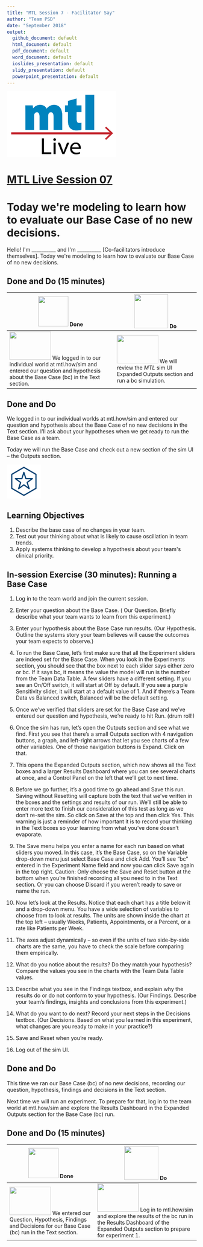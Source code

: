 ```yaml
---
title: "MTL Session 7 - Facilitator Say"
author: "Team PSD"
date: "September 2018"
output: 
  github_document: default
  html_document: default
  pdf_document: default
  word_document: default
  ioslides_presentation: default
  slidy_presentation: default
  powerpoint_presentation: default
---
```


<img src = "https://github.com/lzim/teampsd/blob/master/resources/logos/mtl_live_sq_sm.png"
     height = "175" width = "290">  

# [MTL Live Session 07](https://github.com/lzim/teampsd/blob/master/mtl_facilitate_workgroup/mtl_live_guide/mtl_live_session07_see.Rmd "MTL Live Session 07")


# Today we're modeling to learn how to evaluate our Base Case of no new decisions.
Hello! I'm __________ and I'm __________ [Co-facilitators introduce themselves]. Today we're modeling to learn how to evaluate our Base Case of no new decisions.

## Done and Do (15 minutes)
<!-- Do/Done Tables -->
| <img src = "https://raw.githubusercontent.com/lzim/teampsd/hexagon_icons/np_hexagon-check-mark_309690_003F72.png" height = "80" width = "80"> **Done** | <img src = "https://raw.githubusercontent.com/lzim/teampsd/hexagon_icons/np_synchronize_778914_003F72.png" height = "90" width = "90"> **Do** |
| --- | --- | 
| [<img src = "https://raw.githubusercontent.com/lzim/teampsd/master/resources/logos/mtl_how_sim.png" height = "75" width = "110">](http://mtl.how/sim) We logged in to our individual world at mtl.how/sim and entered our question and hypothesis about the Base Case (bc) in the Text section. | [<img src = "https://raw.githubusercontent.com/lzim/teampsd/master/resources/logos/mtl_how_sim.png" height = "75" width = "110">](http://mtl.how/sim) We will review the _MTL_ sim UI Expanded Outputs section and run a bc simulation.| 

## Done and Do

We logged in to our individual worlds at mtl.how/sim and entered our question and hypothesis about the Base Case of no new decisions in the Text section. I’ll ask about your hypotheses when we get ready to run the Base Case as a team.

Today we will run the Base Case and check out a new section of the sim UI – the Outputs section.


<!-- Learning Objectives Icon --> 
<img src = "https://github.com/lzim/teampsd/blob/master/resources/icons/we_decided_learning_objectives.png" height = "90" width = "90" style ="display: inline-block"/> 

## Learning Objectives

1. Describe the base case of no changes in your team.
2. Test out your thinking about what is likely to cause oscillation in team trends.
3. Apply systems thinking to develop a hypothesis about your team's clinical priority.

## In-session Exercise (30 minutes): Running a Base Case

1.	Log in to the team world and join the current session.

2.	Enter your question about the Base Case. ( Our Question. Briefly describe what your team wants to learn from this experiment.)

3.	Enter your hypothesis about the Base Case run results. (Our Hypothesis. Outline the systems story your team believes will cause the outcomes your team expects to observe.)

4.	To run the Base Case, let’s first make sure that all the Experiment sliders are indeed set for the Base Case. When you look in the Experiments section, you should see that the box next to each slider says either zero or bc. If it says bc, it means the value the model will run is the number from the Team Data Table. A few sliders have a different setting. If you see an On/Off switch, it will start at Off by default. If you see a purple Sensitivity slider, it will start at a default value of 1. And if there’s a Team Data vs Balanced switch, Balanced will be the default setting.

5.	Once we’ve verified that sliders are set for the Base Case and we’ve entered our question and hypothesis, we’re ready to hit Run. (drum roll!)

6.	Once the sim has run, let’s open the Outputs section and see what we find. First you see that there’s a small Outputs section with 4 navigation buttons, a graph, and left-right arrows that let you see charts of a few other variables. One of those navigation buttons is Expand. Click on that.

7.	This opens the Expanded Outputs section, which now shows all the Text boxes and a larger Results Dashboard where you can see several charts at once, and a Control Panel on the left that we’ll get to next time. 

8.	Before we go further, it’s a good time to go ahead and Save this run. Saving without Resetting will capture both the text that we’ve written in the boxes and the settings and results of our run. We’ll still be able to enter more text to finish our consideration of this test as long as we don’t re-set the sim. So click on Save at the top and then click Yes. This warning is just a reminder of how important it is to record your thinking in the Text boxes so your learning from what you’ve done doesn’t evaporate. 

9.	The Save menu helps you enter a name for each run based on what sliders you moved. In this case, it’s the Base Case, so on the Variable drop-down menu just select Base Case and click Add. You’ll see “bc” entered in the Experiment Name field and now you can click Save again in the top right.
Caution: Only choose the Save and Reset button at the bottom when you’re finished recording all you need to in the Text section. Or you can choose Discard if you weren’t ready to save or name the run.

10.	Now let’s look at the Results. Notice that each chart has a title below it and a drop-down menu. You have a wide selection of variables to choose from to look at results. The units are shown inside the chart at the top left – usually Weeks, Patients, Appointments, or a Percent, or a rate like Patients per Week.

11.	The axes adjust dynamically – so even if the units of two side-by-side charts are the same, you have to check the scale before comparing them empirically.

12.	What do you notice about the results? Do they match your hypothesis? Compare the values you see in the charts with the Team Data Table values.

13.	Describe what you see in the Findings textbox, and explain why the results do or do not conform to your hypothesis. (Our Findings. Describe your team’s findings, insights and conclusions from this experiment.)

14.	What do you want to do next? Record your next steps in the Decisions textbox. (Our Decisions. Based on what you learned in this experiment, what changes are you ready to make in your practice?)

15.	Save and Reset when you’re ready.

16.	Log out of the sim UI.


## Done and Do

This time we ran our Base Case (bc) of no new decisions, recording our question, hypothesis, findings and decisions in the Text section. 

Next time we will run an experiment. To prepare for that, log in to the team world at mtl.how/sim and explore the Results Dashboard in the Expanded Outputs section for the Base Case (bc) run.


## Done and Do (15 minutes)
<!-- Do/Done Tables -->
| <img src = "https://raw.githubusercontent.com/lzim/teampsd/hexagon_icons/np_hexagon-check-mark_309690_003F72.png" height = "80" width = "80"> **Done** | <img src = "https://raw.githubusercontent.com/lzim/teampsd/hexagon_icons/np_synchronize_778914_003F72.png" height = "90" width = "90"> **Do** |
| --- | --- | 
| [<img src = "https://raw.githubusercontent.com/lzim/teampsd/master/resources/logos/mtl_how_sim.png" height = "75" width = "110">](http://mtl.how/sim) We entered our Question, Hypothesis, Findings and Decisions for our Base Case (bc) run in the Text section. | [<img src = "https://raw.githubusercontent.com/lzim/teampsd/master/resources/logos/mtl_how_sim.png" height = "75" width = "110">](http://mtl.how/sim) Log in to mtl.how/sim and explore the results of the bc run in the Results Dashboard of the Expanded Outputs section to prepare for experiment 1. |
